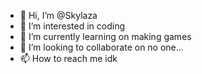 - 👋 Hi, I’m @Skylaza
- 👀 I’m interested in coding
- 🌱 I’m currently learning on making games
- 💞️ I’m looking to collaborate on no one...
- 📫 How to reach me idk

<!---
Skylaza/Skylaza is a ✨ special ✨ repository because its `README.md` (this file) appears on your GitHub profile.
You can click the Preview link to take a look at your changes.
--->
